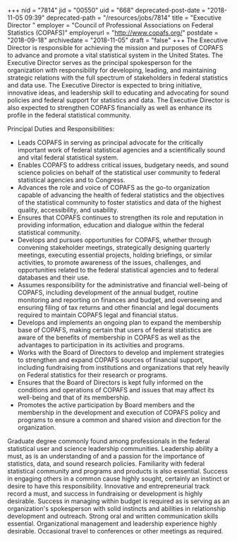 +++
nid = "7814"
jid = "00550"
uid = "668"
deprecated-post-date = "2018-11-05 09:39"
deprecated-path = "/resources/jobs/7814"
title = "Executive Director "
employer = "Council of Professional Associations on Federal Statistics (COPAFS)"
employerurl = "http://www.copafs.org/"
postdate = "2018-09-18"
archivedate = "2018-11-05"
draft = "false"
+++
The Executive Director is responsible for achieving the mission and
purposes of COPAFS to advance and promote a vital statistical system in
the United States. The Executive Director serves as the principal
spokesperson for the organization with responsibility for developing,
leading, and maintaining strategic relations with the full spectrum of
stakeholders in federal statistics and data use. The Executive Director
is expected to bring initiative, innovative ideas, and leadership skill
to educating and advocating for sound policies and federal support for
statistics and data. The Executive Director is also expected to
strengthen COPAFS financially as well as enhance its profile in the
federal statistical community.

Principal Duties and Responsibilities:

-   Leads COPAFS in serving as principal advocate for the critically
    important work of federal statistical agencies and a scientifically
    sound and vital federal statistical system.
-   Enables COPAFS to address critical issues, budgetary needs, and
    sound science policies on behalf of the statistical user community
    to federal statistical agencies and to Congress.
-   Advances the role and voice of COPAFS as the go-to organization
    capable of advancing the health of federal statistics and the
    objectives of the statistical community to foster statistics and
    data of the highest quality, accessibility, and usability.
-   Ensures that COPAFS continues to strengthen its role and reputation
    in providing information, education and dialogue within the federal
    statistical community.
-   Develops and pursues opportunities for COPAFS, whether through
    convening stakeholder meetings, strategically designing quarterly
    meetings, executing essential projects, holding briefings, or
    similar activities, to promote awareness of the issues, challenges,
    and opportunities related to the federal statistical agencies and to
    federal databases and their use.
-   Assumes responsibility for the administrative and financial
    well-being of COPAFS, including development of the annual budget,
    routine monitoring and reporting on finances and budget, and
    overseeing and ensuring filing of tax returns and other financial
    and legal documents required to maintain COPAFS legal and financial
    status.
-   Develops and implements an ongoing plan to expand the membership
    base of COPAFS, making certain that users of federal statistics are
    aware of the benefits of membership in COPAFS as well as the
    advantages to participation in its activities and programs.
-   Works with the Board of Directors to develop and implement
    strategies to strengthen and expand COPAFS sources of financial
    support, including fundraising from institutions and organizations
    that rely heavily on Federal statistics for their research or
    programs.
-   Ensures that the Board of Directors is kept fully informed on the
    conditions and operations of COPAFS and issues that may affect its
    well-being and that of its membership.
-   Promotes the active participation by Board members and the
    membership in the development and execution of COPAFS policy and
    programs to ensure a common and shared vision and direction for the
    organization.
  
Graduate degree commonly found among professionals in the federal
statistical user and science leadership communities. Leadership ability
a must, as is an understanding of and a passion for the importance of
statistics, data, and sound research policies. Familiarity with federal
statistical community and programs and products is also essential.
Success in engaging others in a common cause highly sought, certainly an
instinct or desire to have this responsibility. Innovative and
entrepreneurial track record a must, and success in fundraising or
development is highly desirable. Success in managing within budget is
required as is serving as an organization's spokesperson with solid
instincts and abilities in relationship development and outreach. Strong
oral and written communication skills essential. Organizational
management and leadership experience highly desirable. Occasional travel
to conferences or other meetings as required.
